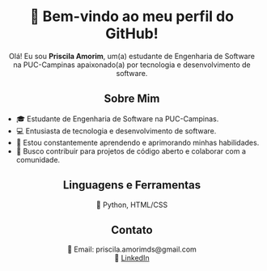 <!-- Título e Bem-vindo -->
<h1 align="center">👋 Bem-vindo ao meu perfil do GitHub!</h1>

<!-- Sobre Mim -->
<p align="center">Olá! Eu sou <strong>Priscila Amorim</strong>, um(a) estudante de Engenharia de Software na PUC-Campinas apaixonado(a) por tecnologia e desenvolvimento de software.</p>

<!-- Sobre Mim -->
<h2 align="center">Sobre Mim</h2>

<ul>
  <li>🎓 Estudante de Engenharia de Software na PUC-Campinas.</li>
  <li>💻 Entusiasta de tecnologia e desenvolvimento de software.</li>
  <li>🌱 Estou constantemente aprendendo e aprimorando minhas habilidades.</li>
  <li>🚀 Busco contribuir para projetos de código aberto e colaborar com a comunidade.</li>
</ul>

<!-- Linguagens e Ferramentas -->
<h2 align="center">Linguagens e Ferramentas</h2>

<p align="center">
  🔧 Python, HTML/CSS<br>
</p>


<!-- Contato -->
<h2 align="center">Contato</h2>

<p align="center">
  📧 Email: priscila.amorimds@gmail.com<br>
  🔗 <a href="https://www.linkedin.com/in/priscila-amorim-427b8b2a8/">LinkedIn</a><br>
</p>

